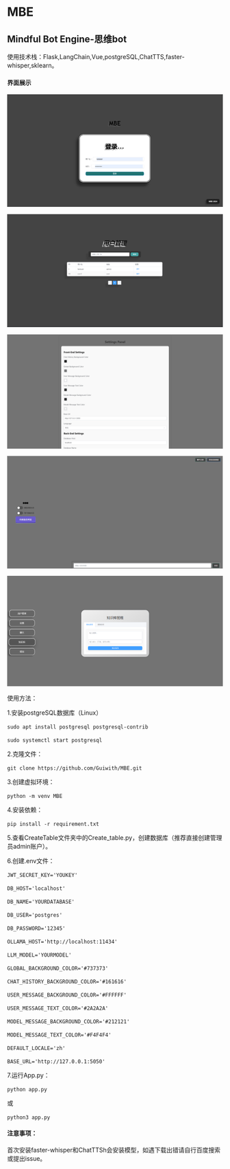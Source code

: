 # MBE

## Mindful Bot Engine-思维bot

使用技术栈：Flask,LangChain,Vue,postgreSQL,ChatTTS,faster-whisper,sklearn。

#### 界面展示

![image-20240924163108608](image-20240924163108608.png)

![image-20240924163138562](image-20240924163138562.png)

![image-20240924163152677](image-20240924163152677.png)

![image-20240924163209919](image-20240924163209919.png)

![image-20240924163229165](image-20240924163229165.png)

使用方法：

1.安装postgreSQL数据库（Linux）

`sudo apt install postgresql postgresql-contrib`

`sudo systemctl start postgresql`

2.克隆文件：

`git clone https://github.com/Guiwith/MBE.git`

3.创建虚拟环境：

`python -m venv MBE`

4.安装依赖：

`pip install -r requirement.txt`

5.查看CreateTable文件夹中的Create_table.py，创建数据库（推荐直接创建管理员admin账户）。

6.创建.env文件：

`JWT_SECRET_KEY='YOUKEY'`

`DB_HOST='localhost'`

`DB_NAME='YOURDATABASE'`

`DB_USER='postgres'`

`DB_PASSWORD='12345'`

`OLLAMA_HOST='http://localhost:11434'`

`LLM_MODEL='YOURMODEL'`

`GLOBAL_BACKGROUND_COLOR='#737373'`

`CHAT_HISTORY_BACKGROUND_COLOR='#161616'`

`USER_MESSAGE_BACKGROUND_COLOR='#FFFFFF'`

`USER_MESSAGE_TEXT_COLOR='#2A2A2A'`

`MODEL_MESSAGE_BACKGROUND_COLOR='#212121'`

`MODEL_MESSAGE_TEXT_COLOR='#F4F4F4'`

`DEFAULT_LOCALE='zh'`

`BASE_URL='http://127.0.0.1:5050'`

7.运行App.py：

`python app.py`

或

`python3 app.py`

#### 注意事项：

首次安装faster-whisper和ChatTTSh会安装模型，如遇下载出错请自行百度搜索或提出issue。